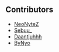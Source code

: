 ## Contributors

- [NeoNyteZ](https://www.github.com/midikeyboard)
- [Sebuu_](https://www.planetminecraft.com/member/sebuu_/) 
- [Daantjuhhh](https://www.planetminecraft.com/member/Daantjuhhh)
- [ByNyo](https://www.minecraft-schematics.com/user/bynyo/)


